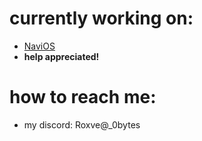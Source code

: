 # currently working on: 
- [NaviOS](https://github.com/NaviOSS/NaviOS)
- **help appreciated!**

# how to reach me:
   - my discord: Roxve@_0bytes
